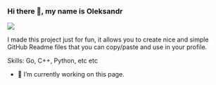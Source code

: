 ### Hi there 👋, my name is Oleksandr
![](https://arturssmirnovs.github.io/github-profile-readme-generator/images/banner.png)

I made this project just for fun, it allows you to create nice and simple GitHub Readme files that you can copy/paste and use in your profile.

Skills: Go, C++, Python, etc etc

- 🔭 I’m currently working on this page. 




